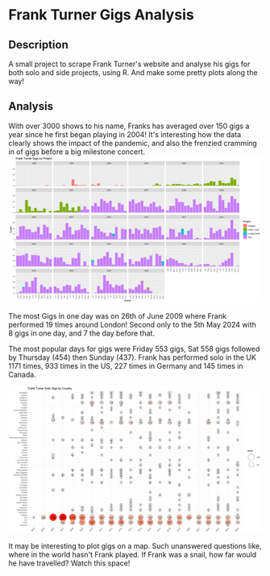 # Frank Turner Gigs Analysis

## Description

A small project to scrape Frank Turner's website and analyse his gigs for both solo and side projects, using R. And make some pretty plots along the way!

## Analysis

With over 3000 shows to his name, Franks has averaged over 150 gigs a year since he first began playing in 2004! It's interesting how the data clearly shows the impact of the pandemic, and also the frenzied cramming in of gigs before a big milestone concert. ![alt text](https://github.com/ctrlbadger/Frank-Turner-Gigs-Analysis/blob/master/assets/FrankTurnerGigsbyProject.png?raw=true)

The most Gigs in one day was on 26th of June 2009 where Frank performed 19 times around London! Second only to the 5th May 2024 with 8 gigs in one day, and 7 the day before that.

The most popular days for gigs were Friday 553 gigs, Sat 558 gigs followed by Thursday (454) then Sunday (437). Frank has performed solo in the UK 1171 times, 933 times in the US, 227 times in Germany and 145 times in Canada.

![alt text](https://github.com/ctrlbadger/Frank-Turner-Gigs-Analysis/blob/master/assets/FrankTurnerSoloGigsbyCountry.png?raw=true)

It may be interesting to plot gigs on a map. Such unanswered questions like, where in the world hasn't Frank played. If Frank was a snail, how far would he have travelled? Watch this space!
